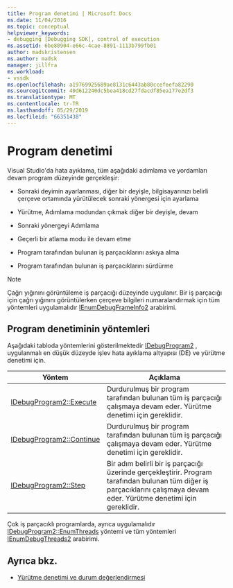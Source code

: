 ```yaml
---
title: Program denetimi | Microsoft Docs
ms.date: 11/04/2016
ms.topic: conceptual
helpviewer_keywords:
- debugging [Debugging SDK], control of execution
ms.assetid: 6be80904-e66c-4cae-8891-1113b799fb01
author: madskristensen
ms.author: madsk
manager: jillfra
ms.workload:
- vssdk
ms.openlocfilehash: a19769925689ae8131c6443ab80ccefeefa82290
ms.sourcegitcommit: 40d612240dc5bea418cd27fdacdf85ea177e2df3
ms.translationtype: MT
ms.contentlocale: tr-TR
ms.lasthandoff: 05/29/2019
ms.locfileid: "66351438"
---
```

# <a name="program-control"></a>Program denetimi
Visual Studio'da hata ayıklama, tüm aşağıdaki adımlama ve yordamları devam program düzeyinde gerçekleşir:

- Sonraki deyimin ayarlanması, diğer bir deyişle, bilgisayarınızı belirli çerçeve ortamında yürütülecek sonraki yönergesi için ayarlama

- Yürütme, Adımlama modundan çıkmak diğer bir deyişle, devam

- Sonraki yönergeyi Adımlama

- Geçerli bir atlama modu ile devam etme

- Program tarafından bulunan iş parçacıklarını askıya alma

- Program tarafından bulunan iş parçacıklarını sürdürme

> [!NOTE]
> Çağrı yığınını görüntüleme iş parçacığı düzeyinde uygulanır. Bir iş parçacığı için çağrı yığınını görüntülerken çerçeve bilgileri numaralandırmak için tüm yöntemleri uygulamalıdır [IEnumDebugFrameInfo2](../../extensibility/debugger/reference/ienumdebugframeinfo2.md) arabirimi.

## <a name="methods-of-program-control"></a>Program denetiminin yöntemleri
 Aşağıdaki tabloda yöntemlerini gösterilmektedir [IDebugProgram2](../../extensibility/debugger/reference/idebugprogram2.md) , uygulanmalı en düşük düzeyde işlev hata ayıklama altyapısı (DE) ve yürütme denetimi için.

|Yöntem|Açıklama|
|------------|-----------------|
|[IDebugProgram2::Execute](../../extensibility/debugger/reference/idebugprogram2-execute.md)|Durdurulmuş bir program tarafından bulunan tüm iş parçacığı çalışmaya devam eder. Yürütme denetimi için gereklidir.|
|[IDebugProgram2::Continue](../../extensibility/debugger/reference/idebugprogram2-continue.md)|Durdurulmuş bir program tarafından bulunan tüm iş parçacığı çalışmaya devam eder. Yürütme denetimi için gereklidir.|
|[IDebugProgram2::Step](../../extensibility/debugger/reference/idebugprogram2-step.md)|Bir adım belirli bir iş parçacığı üzerinde gerçekleştirir. Program tarafından bulunan tüm diğer iş parçacıklarını çalışmaya devam eder. Yürütme denetimi için gereklidir.|

 Çok iş parçacıklı programlarda, ayrıca uygulamalıdır [IDebugProgram2::EnumThreads](../../extensibility/debugger/reference/idebugprogram2-enumthreads.md) yöntemi ve tüm yöntemleri [IEnumDebugThreads2](../../extensibility/debugger/reference/ienumdebugthreads2.md) arabirimi.

## <a name="see-also"></a>Ayrıca bkz.
- [Yürütme denetimi ve durum değerlendirmesi](../../extensibility/debugger/execution-control-and-state-evaluation.md)